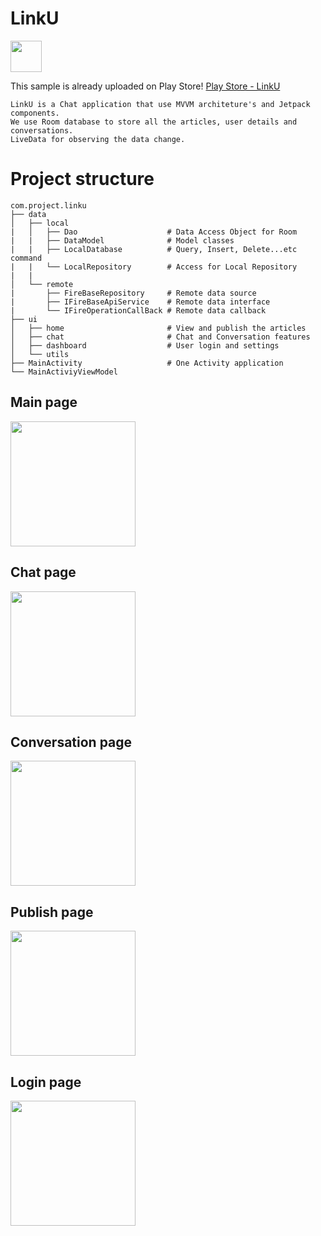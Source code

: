 LinkU
====

<img src="https://user-images.githubusercontent.com/95346303/169641708-327091bd-aa62-4e06-8262-c34bc650ed26.png" width="50">

This sample is already uploaded on Play Store!
[Play Store - LinkU](https://play.google.com/store/apps/details?id=com.project.linku "LinkU")

    LinkU is a Chat application that use MVVM architeture's and Jetpack components.
    We use Room database to store all the articles, user details and conversations. 
    LiveData for observing the data change.

# Project structure
```
com.project.linku  
├── data  
│   ├── local   
|   │   ├── Dao                    # Data Access Object for Room  
|   |   ├── DataModel              # Model classes  
|   |   ├── LocalDatabase          # Query, Insert, Delete...etc command  
|   |   └── LocalRepository        # Access for Local Repository  
|   |       
│   └── remote  
|       ├── FireBaseRepository     # Remote data source  
|       ├── IFireBaseApiService    # Remote data interface  
|       └── IFireOperationCallBack # Remote data callback  
├── ui  
│   ├── home                       # View and publish the articles  
│   ├── chat                       # Chat and Conversation features  
│   ├── dashboard                  # User login and settings  
│   └── utils  
├── MainActivity                   # One Activity application  
└── MainActiviyViewModel  
```
## Main page  
<img src="https://user-images.githubusercontent.com/95346303/169640789-2834bc00-bd3d-41b6-9731-f592c1a64b65.png" width="200">

## Chat page  
<img src="https://user-images.githubusercontent.com/95346303/169640783-c629fe34-36db-45dd-86fc-a1c9196d5834.png" width="200">

## Conversation page  
<img src="https://user-images.githubusercontent.com/95346303/169640786-d6b419c3-4533-4c4f-9fc3-5b4f4328074c.png" width="200">

## Publish page  
<img src="https://user-images.githubusercontent.com/95346303/169640790-cd8d6b71-a9dd-45d7-ab18-24bfaf5dfee6.png" width="200">

## Login page  
<img src="https://user-images.githubusercontent.com/95346303/169640787-8e0ded56-4479-41f3-ba20-f56c4d5fc43f.png" width="200">

